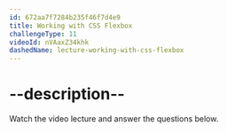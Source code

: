 ```yaml
---
id: 672aa7f7284b235f46f7d4e9
title: Working with CSS Flexbox
challengeType: 11
videoId: nVAaxZ34khk
dashedName: lecture-working-with-css-flexbox
---
```


# --description--

Watch the video lecture and answer the questions below.


